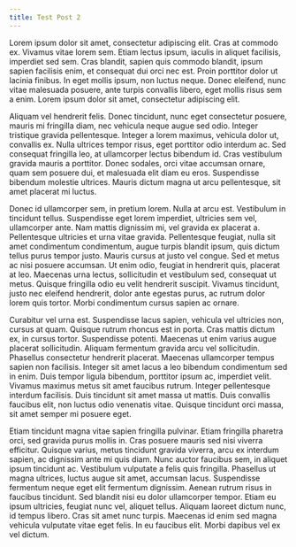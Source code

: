 ```yaml
---
title: Test Post 2
---
```


Lorem ipsum dolor sit amet, consectetur adipiscing elit. Cras at commodo ex. Vivamus vitae lorem sem. Etiam lectus ipsum, iaculis in aliquet facilisis, imperdiet sed sem. Cras blandit, sapien quis commodo blandit, ipsum sapien facilisis enim, et consequat dui orci nec est. Proin porttitor dolor ut lacinia finibus. In eget mollis ipsum, non luctus neque. Donec eleifend, nunc vitae malesuada posuere, ante turpis convallis libero, eget mollis risus sem a enim. Lorem ipsum dolor sit amet, consectetur adipiscing elit.

Aliquam vel hendrerit felis. Donec tincidunt, nunc eget consectetur posuere, mauris mi fringilla diam, nec vehicula neque augue sed odio. Integer tristique gravida pellentesque. Integer a lorem maximus, vehicula dolor ut, convallis ex. Nulla ultrices tempor risus, eget porttitor odio interdum ac. Sed consequat fringilla leo, at ullamcorper lectus bibendum id. Cras vestibulum gravida mauris a porttitor. Donec sodales, orci vitae accumsan ornare, quam sem posuere dui, et malesuada elit diam eu eros. Suspendisse bibendum molestie ultrices. Mauris dictum magna ut arcu pellentesque, sit amet placerat mi luctus.

Donec id ullamcorper sem, in pretium lorem. Nulla at arcu est. Vestibulum in tincidunt tellus. Suspendisse eget lorem imperdiet, ultricies sem vel, ullamcorper ante. Nam mattis dignissim mi, vel gravida ex placerat a. Pellentesque ultricies et urna vitae gravida. Pellentesque feugiat, nulla sit amet condimentum condimentum, augue turpis blandit ipsum, quis dictum tellus purus tempor justo. Mauris cursus at justo vel congue. Sed et metus ac nisi posuere accumsan. Ut enim odio, feugiat in hendrerit quis, placerat at leo. Maecenas urna lectus, sollicitudin et vestibulum sed, consequat ut metus. Quisque fringilla odio eu velit hendrerit suscipit. Vivamus tincidunt, justo nec eleifend hendrerit, dolor ante egestas purus, ac rutrum dolor lorem quis tortor. Morbi condimentum cursus sapien ac ornare.

Curabitur vel urna est. Suspendisse lacus sapien, vehicula vel ultricies non, cursus at quam. Quisque rutrum rhoncus est in porta. Cras mattis dictum ex, in cursus tortor. Suspendisse potenti. Maecenas ut enim varius augue placerat sollicitudin. Aliquam fermentum gravida arcu vel sollicitudin. Phasellus consectetur hendrerit placerat. Maecenas ullamcorper tempus sapien non facilisis. Integer sit amet lacus a leo bibendum condimentum sed in enim. Duis tempor ligula bibendum, porttitor ipsum ac, imperdiet velit. Vivamus maximus metus sit amet faucibus rutrum. Integer pellentesque interdum facilisis. Duis tincidunt sit amet massa ut mattis. Duis convallis faucibus elit, non luctus odio venenatis vitae. Quisque tincidunt orci massa, sit amet semper mi posuere eget.

Etiam tincidunt magna vitae sapien fringilla pulvinar. Etiam fringilla pharetra orci, sed gravida purus mollis in. Cras posuere mauris sed nisi viverra efficitur. Quisque varius, metus tincidunt gravida viverra, arcu ex interdum sapien, ac dignissim ante mi quis diam. Nunc auctor faucibus sem, in aliquet ipsum tincidunt ac. Vestibulum vulputate a felis quis fringilla. Phasellus ut magna ultrices, luctus augue sit amet, accumsan lacus. Suspendisse fermentum neque eget elit fermentum dignissim. Aenean rutrum risus in faucibus tincidunt. Sed blandit nisi eu dolor ullamcorper tempor. Etiam eu ipsum ultricies, feugiat nunc vel, aliquet tellus. Aliquam laoreet dictum nunc, id tempus libero. Cras sit amet nunc turpis. Maecenas id enim sed magna vehicula vulputate vitae eget felis. In eu faucibus elit. Morbi dapibus vel ex vel dictum.